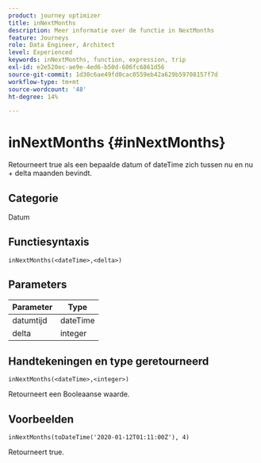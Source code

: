 ```yaml
---
product: journey optimizer
title: inNextMonths
description: Meer informatie over de functie in NextMonths
feature: Journeys
role: Data Engineer, Architect
level: Experienced
keywords: inNextMonths, function, expression, trip
exl-id: e2e520ec-ae9e-4ed6-b50d-606fc6861d56
source-git-commit: 1d30c6ae49fd0cac0559eb42a629b59708157f7d
workflow-type: tm+mt
source-wordcount: '48'
ht-degree: 14%

---
```


# inNextMonths {#inNextMonths}

Retourneert true als een bepaalde datum of dateTime zich tussen nu en nu + delta maanden bevindt.

## Categorie

Datum

## Functiesyntaxis

`inNextMonths(<dateTime>,<delta>)`

## Parameters

| Parameter | Type |
|-----------|------------------|
| datumtijd | dateTime |
| delta | integer |

## Handtekeningen en type geretourneerd

`inNextMonths(<dateTime>,<integer>)`

Retourneert een Booleaanse waarde.

## Voorbeelden

`inNextMonths(toDateTime('2020-01-12T01:11:00Z'), 4)`

Retourneert true.

